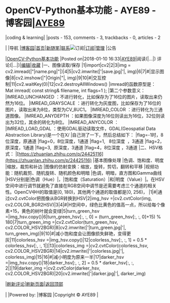 
# OpenCV-Python基本功能 - AYE89 - 博客园|[AYE89](https://www.cnblogs.com/eniac1946/)
|coding & learning|
|posts - 153, comments - 3, trackbacks - 0, articles - 2

|
|导航
|[博客园](https://www.cnblogs.com/)|[首页](https://www.cnblogs.com/eniac1946/)|[新随笔](https://i.cnblogs.com/EditPosts.aspx?opt=1)|[联系](https://msg.cnblogs.com/send/AYE89)![订阅](//www.cnblogs.com/images/xml.gif)|[订阅](https://www.cnblogs.com/eniac1946/rss)|[管理](https://i.cnblogs.com/)
|公告


|[OpenCV-Python基本功能](https://www.cnblogs.com/eniac1946/p/8259346.html)
|Posted on|2018-01-10 16:33|[AYE89](https://www.cnblogs.com/eniac1946/)|阅读(|...|) 评论(|...|)|[编辑](https://i.cnblogs.com/EditPosts.aspx?postid=8259346)|[收藏](#)
|一、图像读取/保存
|1|import|cv2|2|3|img = cv2.imread(|"|name.png|"|)|4|5|cv2.imwrite(|'|save.jpg|'|, img)|6|7|\#|显示图像|8|cv2.imshow(|"|Origin|"|, img)|9|10|\#|交互控制|11|cv2.waitKey(0)|12|cv2.destroyAllWindows()
|imread的函数原型是：Mat imread( const string& filename, int flags=1 );
|第二个参数意义：
|IMREAD_UNCHANGED ：不进行转化，比如保存为了16位的图片，读取出来仍然为16位。
|IMREAD_GRAYSCALE ：进行转化为灰度图，比如保存为了16位的图片，读取出来为8位，类型为CV_8UC1。
|IMREAD_COLOR ：进行转化为三通道图像。
|IMREAD_ANYDEPTH ：如果图像深度为16位则读出为16位，32位则读出为32位，其余的转化为8位。
|IMREAD_ANYCOLOR ：
|IMREAD_LOAD_GDAL ：使用GDAL驱动读取文件，GDAL(Geospatial Data Abstraction Library)是一个在X/
|自己测了一下，然后总结如下：
|flag=-1时，8位深度，原通道
|flag=0，8位深度，1通道
|flag=1,   8位深度  ，3通道
|flag=2，原深度，1通道
|flag=3,  原深度，3通道
|flag=4，8位深度 ，3通道
|二、HSV格式：
|[https://zhuanlan.zhihu.com/p/24425116](https://zhuanlan.zhihu.com/p/24425116)
|基本图像处理
|色调、饱和度、明度
|缩放，裁剪和补边
|图像的仿射变换：缩放，旋转，剪切，翻转和平移
|视频功能：随机裁剪、随机旋转、随机颜色和明暗
|色调，明暗，直方图和Gamma曲线
|HSV分别是|色调（Hue）|，|饱和度（Saturation）|和|明度（Value）|。在HSV空间中进行调节就避免了直接在RGB空间中调节是还需要考虑三个通道的相关性。OpenCV中H的取值是[0, 180)，其他两个通道的取值都是[0, 256)，
|1|\#|通过cv2.cvtColor把图像从BGR转换到HSV|2|img_hsv =|cv2.cvtColor(img, cv2.COLOR_BGR2HSV)|3|4|\#|H空间中，绿色比黄色的值高一点，所以给每个像素+15，黄色的树叶就会变绿|5|turn_green_hsv =|img_hsv.copy()|6|turn_green_hsv[:, :, 0] = (turn_green_hsv[:, :, 0]+15) % 180|7|turn_green_img =|cv2.cvtColor(turn_green_hsv, cv2.COLOR_HSV2BGR)|8|cv2.imwrite(|'|turn_green.jpg|'|, turn_green_img)|9|10|\#|减小饱和度会让图像损失鲜艳，变得更灰|11|colorless_hsv =|img_hsv.copy()|12|colorless_hsv[:, :, 1] = 0.5 * colorless_hsv[:, :, 1|]|13|colorless_img =|cv2.cvtColor(colorless_hsv, cv2.COLOR_HSV2BGR)|14|cv2.imwrite(|'|colorless.jpg|'|, colorless_img)|15|16|\#|减小明度为原来一半|17|darker_hsv =|img_hsv.copy()|18|darker_hsv[:, :, 2] = 0.5 * darker_hsv[:, :, 2|]|19|darker_img =|cv2.cvtColor(darker_hsv, cv2.COLOR_HSV2BGR)|20|cv2.imwrite(|'|darker.jpg|'|, darker_img)







|[刷新评论](javascript:void(0);)|[刷新页面](#)|[返回顶部](#top)






|
|Powered by:
|博客园
|Copyright © AYE89
|
